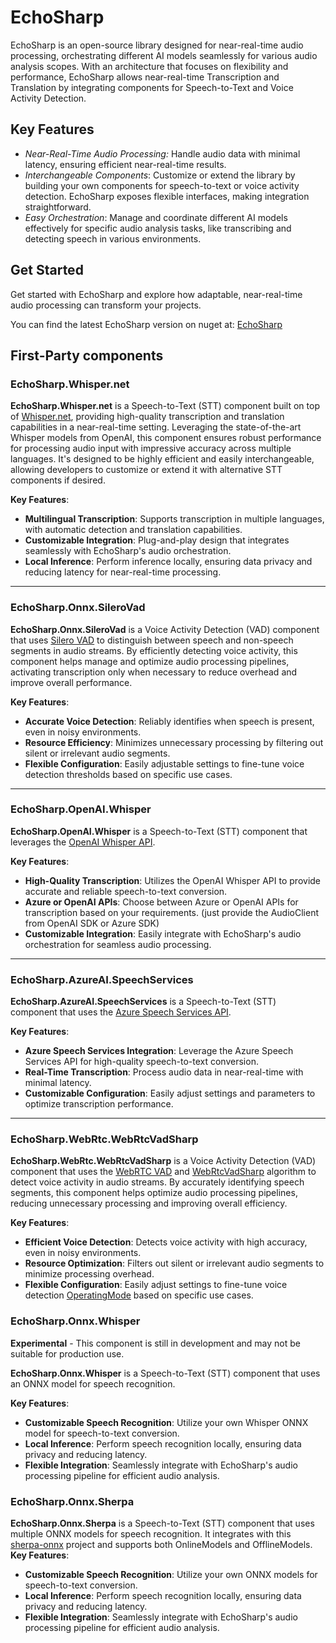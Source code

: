 # EchoSharp
EchoSharp is an open-source library designed for near-real-time audio processing, orchestrating different AI models seamlessly for various audio analysis scopes. With an architecture that focuses on flexibility and performance, EchoSharp allows near-real-time Transcription and Translation by integrating components for Speech-to-Text and Voice Activity Detection.

## Key Features

- *Near-Real-Time Audio Processing:* Handle audio data with minimal latency, ensuring efficient near-real-time results.
- *Interchangeable Components*: Customize or extend the library by building your own components for speech-to-text or voice activity detection. EchoSharp exposes flexible interfaces, making integration straightforward.
- *Easy Orchestration*: Manage and coordinate different AI models effectively for specific audio analysis tasks, like transcribing and detecting speech in various environments.

## Get Started

Get started with EchoSharp and explore how adaptable, near-real-time audio processing can transform your projects.

You can find the latest EchoSharp version on nuget at: [EchoSharp](https://www.nuget.org/packages/EchoSharp)

## First-Party components

### EchoSharp.Whisper.net

**EchoSharp.Whisper.net** is a Speech-to-Text (STT) component built on top of [Whisper.net](https://github.com/sandrohanea/whisper.net), providing high-quality transcription and translation capabilities in a near-real-time setting. Leveraging the state-of-the-art Whisper models from OpenAI, this component ensures robust performance for processing audio input with impressive accuracy across multiple languages. It's designed to be highly efficient and easily interchangeable, allowing developers to customize or extend it with alternative STT components if desired.

**Key Features**:
- **Multilingual Transcription**: Supports transcription in multiple languages, with automatic detection and translation capabilities.
- **Customizable Integration**: Plug-and-play design that integrates seamlessly with EchoSharp's audio orchestration.
- **Local Inference**: Perform inference locally, ensuring data privacy and reducing latency for near-real-time processing.

---

### EchoSharp.Onnx.SileroVad

**EchoSharp.Onnx.SileroVad** is a Voice Activity Detection (VAD) component that uses [Silero VAD](https://github.com/snakers4/silero-vad) to distinguish between speech and non-speech segments in audio streams. By efficiently detecting voice activity, this component helps manage and optimize audio processing pipelines, activating transcription only when necessary to reduce overhead and improve overall performance.

**Key Features**:
- **Accurate Voice Detection**: Reliably identifies when speech is present, even in noisy environments.
- **Resource Efficiency**: Minimizes unnecessary processing by filtering out silent or irrelevant audio segments.
- **Flexible Configuration**: Easily adjustable settings to fine-tune voice detection thresholds based on specific use cases.

---

### EchoSharp.OpenAI.Whisper

**EchoSharp.OpenAI.Whisper** is a Speech-to-Text (STT) component that leverages the [OpenAI Whisper API](https://platform.openai.com/docs/guides/speech-to-text).

**Key Features**:
- **High-Quality Transcription**: Utilizes the OpenAI Whisper API to provide accurate and reliable speech-to-text conversion.
- **Azure or OpenAI APIs**: Choose between Azure or OpenAI APIs for transcription based on your requirements. (just provide the AudioClient from OpenAI SDK or Azure SDK)
- **Customizable Integration**: Easily integrate with EchoSharp's audio orchestration for seamless audio processing.

---

### EchoSharp.AzureAI.SpeechServices

**EchoSharp.AzureAI.SpeechServices** is a Speech-to-Text (STT) component that uses the [Azure Speech Services API](https://azure.microsoft.com/en-us/services/cognitive-services/speech-services/).

**Key Features**:
- **Azure Speech Services Integration**: Leverage the Azure Speech Services API for high-quality speech-to-text conversion.
- **Real-Time Transcription**: Process audio data in near-real-time with minimal latency.
- **Customizable Configuration**: Easily adjust settings and parameters to optimize transcription performance.

---

### EchoSharp.WebRtc.WebRtcVadSharp

**EchoSharp.WebRtc.WebRtcVadSharp** is a Voice Activity Detection (VAD) component that uses
the [WebRTC VAD](https://webrtc.org/) and [WebRtcVadSharp](https://github.com/ladenedge/WebRtcVadSharp)
algorithm to detect voice activity in audio streams.
By accurately identifying speech segments, this component helps optimize audio processing pipelines, reducing unnecessary processing and improving overall efficiency.

**Key Features**:
- **Efficient Voice Detection**: Detects voice activity with high accuracy, even in noisy environments.
- **Resource Optimization**: Filters out silent or irrelevant audio segments to minimize processing overhead.
- **Flexible Configuration**: Easily adjust settings to fine-tune voice detection [OperatingMode](https://github.com/ladenedge/WebRtcVadSharp/wiki/OperatingMode-Enum) based on specific use cases.

### EchoSharp.Onnx.Whisper

**Experimental** - This component is still in development and may not be suitable for production use.

**EchoSharp.Onnx.Whisper** is a Speech-to-Text (STT) component that uses an ONNX model for speech recognition.

**Key Features**:
- **Customizable Speech Recognition**: Utilize your own Whisper ONNX model for speech-to-text conversion.
- **Local Inference**: Perform speech recognition locally, ensuring data privacy and reducing latency.
- **Flexible Integration**: Seamlessly integrate with EchoSharp's audio processing pipeline for efficient audio analysis.

### EchoSharp.Onnx.Sherpa

**EchoSharp.Onnx.Sherpa** is a Speech-to-Text (STT) component that uses multiple ONNX models for speech recognition.
It integrates with this [sherpa-onnx](https://github.com/k2-fsa/sherpa-onnx) project and supports both OnlineModels and OfflineModels.
**Key Features**:
- **Customizable Speech Recognition**: Utilize your own ONNX models for speech-to-text conversion.
- **Local Inference**: Perform speech recognition locally, ensuring data privacy and reducing latency.
- **Flexible Integration**: Seamlessly integrate with EchoSharp's audio processing pipeline for efficient audio analysis.
